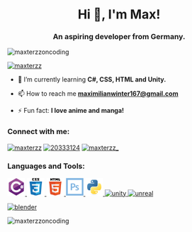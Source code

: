 <h1 align="center">Hi 👋, I'm Max!</h1>
<h3 align="center">An aspiring developer from Germany.</h3>

<p align="left"> <img src="https://komarev.com/ghpvc/?username=maxterzzoncoding&label=Profile%20views&color=0e75b6&style=flat" alt="maxterzzoncoding" /> </p>

<p align="left"> <a href="https://twitter.com/maxterzz" target="blank"><img src="https://img.shields.io/twitter/follow/maxterzz?logo=twitter&style=for-the-badge" alt="maxterzz" /></a> </p>

- 🌱 I’m currently learning **C#, CSS, HTML and Unity.**

- 📫 How to reach me **maximilianwinter167@gmail.com**

- ⚡ Fun fact: **I love anime and manga!**

<h3 align="left">Connect with me:</h3>
<p align="left">
<a href="https://twitter.com/maxterzz" target="blank"><img align="center" src="https://raw.githubusercontent.com/rahuldkjain/github-profile-readme-generator/master/src/images/icons/Social/twitter.svg" alt="maxterzz" height="30" width="40" /></a>
<a href="https://stackoverflow.com/users/20333124" target="blank"><img align="center" src="https://raw.githubusercontent.com/rahuldkjain/github-profile-readme-generator/master/src/images/icons/Social/stack-overflow.svg" alt="20333124" height="30" width="40" /></a>
<a href="https://instagram.com/maxterzz_" target="blank"><img align="center" src="https://raw.githubusercontent.com/rahuldkjain/github-profile-readme-generator/master/src/images/icons/Social/instagram.svg" alt="maxterzz_" height="30" width="40" /></a>


<h3 align="left">Languages and Tools:</h3> <a href="https://www.w3schools.com/cs/" target="_blank" rel="noreferrer"> <img src="https://raw.githubusercontent.com/devicons/devicon/master/icons/csharp/csharp-original.svg" alt="csharp" width="40" height="40"/> </a> <a href="https://www.w3schools.com/css/" target="_blank" rel="noreferrer"> <img src="https://raw.githubusercontent.com/devicons/devicon/master/icons/css3/css3-original-wordmark.svg" alt="css3" width="40" height="40"/> </a> <a href="https://www.w3.org/html/" target="_blank" rel="noreferrer"> <img src="https://raw.githubusercontent.com/devicons/devicon/master/icons/html5/html5-original-wordmark.svg" alt="html5" width="40" height="40"/> </a> <a href="https://www.photoshop.com/en" target="_blank" rel="noreferrer"> <img src="https://raw.githubusercontent.com/devicons/devicon/master/icons/photoshop/photoshop-line.svg" alt="photoshop" width="40" height="40"/> </a> <a href="https://www.python.org" target="_blank" rel="noreferrer"> <img src="https://raw.githubusercontent.com/devicons/devicon/master/icons/python/python-original.svg" alt="python" width="40" height="40"/> </a> <a href="https://unity.com/" target="_blank" rel="noreferrer"> <img src="https://www.vectorlogo.zone/logos/unity3d/unity3d-icon.svg" alt="unity" width="40" height="40"/> </a> <a href="https://unrealengine.com/" target="_blank" rel="noreferrer"> <img src="https://raw.githubusercontent.com/kenangundogan/fontisto/036b7eca71aab1bef8e6a0518f7329f13ed62f6b/icons/svg/brand/unreal-engine.svg" alt="unreal" width="40" height="40"/> </a> </p>
<p align="left"> <a href="https://www.blender.org/" target="_blank" rel="noreferrer"> <img src="https://download.blender.org/branding/community/blender_community_badge_white.svg" alt="blender" width="40" height="40"/> </a>

<p><img align="left" src="https://github-readme-stats.vercel.app/api/top-langs?username=maxterzzcode&show_icons=true&locale=en&layout=compact" alt="maxterzzoncoding" /></p>

